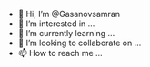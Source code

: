 - 👋 Hi, I’m @Gasanovsamran
- 👀 I’m interested in ...
- 🌱 I’m currently learning ...
- 💞️ I’m looking to collaborate on ...
- 📫 How to reach me ...

<!---
Gasanovsamran/Gasanovsamran is a ✨ special ✨ repository because its `README.md` (this file) appears on your GitHub profile.
You can click the Preview link to take a look at your changes.
--->
